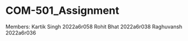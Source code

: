 # COM-501_Assignment
Members: Kartik Singh 2022a6r058
         Rohit Bhat 2022a6r038
         Raghuvansh 2022a6r036
